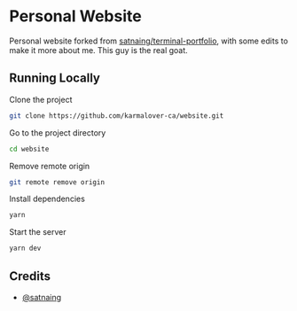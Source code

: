 # Personal Website

Personal website forked from [satnaing/terminal-portfolio](https://github.com/satnaing/terminal-portfolio), with some edits to make it more about me. This guy is the real goat.

## Running Locally

Clone the project

```bash
git clone https://github.com/karmalover-ca/website.git
```

Go to the project directory

```bash
cd website
```

Remove remote origin

```bash
git remote remove origin
```

Install dependencies

```bash
yarn
```

Start the server

```bash
yarn dev
```

## Credits

- [@satnaing](https://satnaing.dev)
